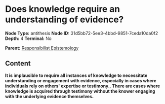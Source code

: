# Does knowledge require an understanding of evidence?

**Node Type:** antithesis
**Node ID:** 31d5bb72-5ee3-4bbd-9851-7ceda10da0f2
**Depth:** 4
**Terminal:** No

**Parent:** [Responsibilist Epistemology](responsibilist-epistemology-synthesis-69752ad8-5d3c-409a-957c-e718f4ec264b.md)

## Content

**It is implausible to require all instances of knowledge to necessitate understanding or engagement with evidence, especially in cases where individuals rely on others' expertise or testimony.**, **There are cases where knowledge is acquired through testimony without the knower engaging with the underlying evidence themselves.**
